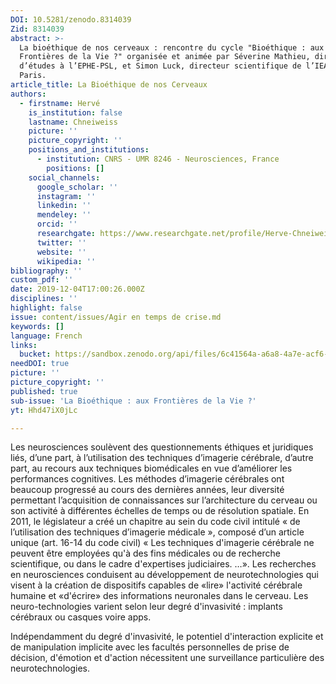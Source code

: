 ```yaml
---
DOI: 10.5281/zenodo.8314039
Zid: 8314039
abstract: >-
  La bioéthique de nos cerveaux : rencontre du cycle "Bioéthique : aux
  Frontières de la Vie ?" organisée et animée par Séverine Mathieu, directrice
  d’études à l’EPHE-PSL, et Simon Luck, directeur scientifique de l’IEA de
  Paris.
article_title: La Bioéthique de nos Cerveaux
authors:
  - firstname: Hervé
    is_institution: false
    lastname: Chneiweiss
    picture: ''
    picture_copyright: ''
    positions_and_institutions:
      - institution: CNRS - UMR 8246 - Neurosciences, France
        positions: []
    social_channels:
      google_scholar: ''
      instagram: ''
      linkedin: ''
      mendeley: ''
      orcid: ''
      researchgate: https://www.researchgate.net/profile/Herve-Chneiweiss
      twitter: ''
      website: ''
      wikipedia: ''
bibliography: ''
custom_pdf: ''
date: 2019-12-04T17:00:26.000Z
disciplines: ''
highlight: false
issue: content/issues/Agir en temps de crise.md
keywords: []
language: French
links:
  bucket: https://sandbox.zenodo.org/api/files/6c41564a-a6a8-4a7e-acf6-fb1cdc45f042
needDOI: true
picture: ''
picture_copyright: ''
published: true
sub-issue: 'La Bioéthique : aux Frontières de la Vie ?'
yt: Hhd47iX0jLc

---
```










Les neurosciences soulèvent des questionnements éthiques et juridiques liés, d’une part, à l’utilisation des techniques d’imagerie cérébrale, d’autre part, au recours aux techniques biomédicales en vue d’améliorer les performances cognitives. Les méthodes d’imagerie cérébrales ont beaucoup progressé au cours des dernières années, leur diversité permettant l’acquisition de connaissances sur l’architecture du cerveau ou son activité à différentes échelles de temps ou de résolution spatiale. En 2011, le législateur a créé un chapitre au sein du code civil intitulé « de l’utilisation des techniques d’imagerie médicale », composé d’un article unique (art. 16-14 du code civil) « Les techniques d'imagerie cérébrale ne peuvent être employées qu'à des fins médicales ou de recherche scientifique, ou dans le cadre d'expertises judiciaires. …». Les recherches en neurosciences conduisent au développement de neurotechnologies qui visent à la création de dispositifs capables de «lire» l'activité cérébrale humaine et «d'écrire» des informations neuronales dans le cerveau. Les neuro-technologies varient selon leur degré d'invasivité : implants cérébraux ou casques voire apps.

Indépendamment du degré d'invasivité, le potentiel d'interaction explicite et de manipulation implicite avec les facultés personnelles de prise de décision, d'émotion et d'action nécessitent une surveillance particulière des neurotechnologies.

<Youtube yt="Hhd47iX0jLc" caption ="La bioéthique de nos cerveaux"></Youtube>